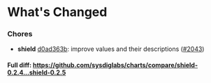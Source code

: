 # What's Changed

### Chores
- **shield** [d0ad363b](https://github.com/sysdiglabs/charts/commit/d0ad363b2c9e3302f51f3961092f40dba81281c9): improve values and their descriptions ([#2043](https://github.com/sysdiglabs/charts/issues/2043))
#### Full diff: https://github.com/sysdiglabs/charts/compare/shield-0.2.4...shield-0.2.5
